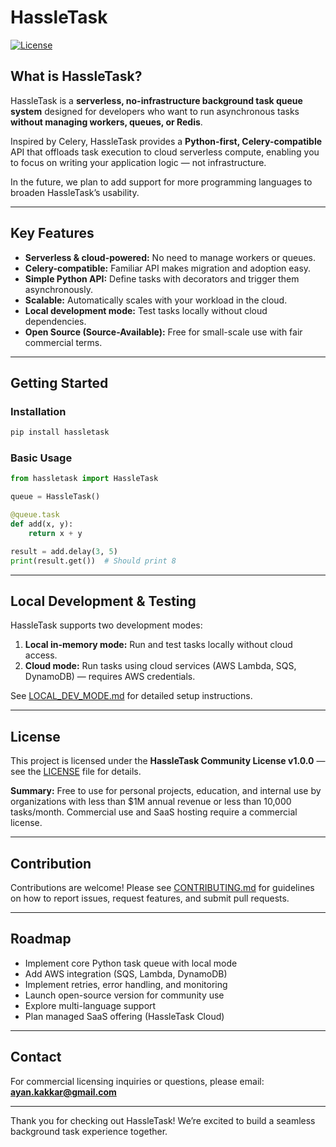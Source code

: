 
# HassleTask

[![License](https://img.shields.io/badge/license-HassleTask%20Community-blue.svg)](LICENSE)

## What is HassleTask?

HassleTask is a **serverless, no-infrastructure background task queue system** designed for developers who want to run asynchronous tasks **without managing workers, queues, or Redis**.

Inspired by Celery, HassleTask provides a **Python-first, Celery-compatible** API that offloads task execution to cloud serverless compute, enabling you to focus on writing your application logic — not infrastructure.

In the future, we plan to add support for more programming languages to broaden HassleTask’s usability.

---

## Key Features

- **Serverless & cloud-powered:** No need to manage workers or queues.  
- **Celery-compatible:** Familiar API makes migration and adoption easy.  
- **Simple Python API:** Define tasks with decorators and trigger them asynchronously.  
- **Scalable:** Automatically scales with your workload in the cloud.  
- **Local development mode:** Test tasks locally without cloud dependencies.  
- **Open Source (Source-Available):** Free for small-scale use with fair commercial terms.

---

## Getting Started

### Installation

```bash
pip install hassletask
```

### Basic Usage

```python
from hassletask import HassleTask

queue = HassleTask()

@queue.task
def add(x, y):
    return x + y

result = add.delay(3, 5)
print(result.get())  # Should print 8
```

---

## Local Development & Testing

HassleTask supports two development modes:

1. **Local in-memory mode:** Run and test tasks locally without cloud access.  
2. **Cloud mode:** Run tasks using cloud services (AWS Lambda, SQS, DynamoDB) — requires AWS credentials.

See [LOCAL_DEV_MODE.md](./LOCAL_DEV_MODE.md) for detailed setup instructions.

---

## License

This project is licensed under the **HassleTask Community License v1.0.0** — see the [LICENSE](./LICENSE) file for details.

**Summary:** Free to use for personal projects, education, and internal use by organizations with less than $1M annual revenue or less than 10,000 tasks/month. Commercial use and SaaS hosting require a commercial license.

---

## Contribution

Contributions are welcome! Please see [CONTRIBUTING.md](./CONTRIBUTING.md) for guidelines on how to report issues, request features, and submit pull requests.

---

## Roadmap

- Implement core Python task queue with local mode  
- Add AWS integration (SQS, Lambda, DynamoDB)  
- Implement retries, error handling, and monitoring  
- Launch open-source version for community use  
- Explore multi-language support  
- Plan managed SaaS offering (HassleTask Cloud)  

---

## Contact

For commercial licensing inquiries or questions, please email:  
**ayan.kakkar@gmail.com**

---

Thank you for checking out HassleTask! We’re excited to build a seamless background task experience together.
